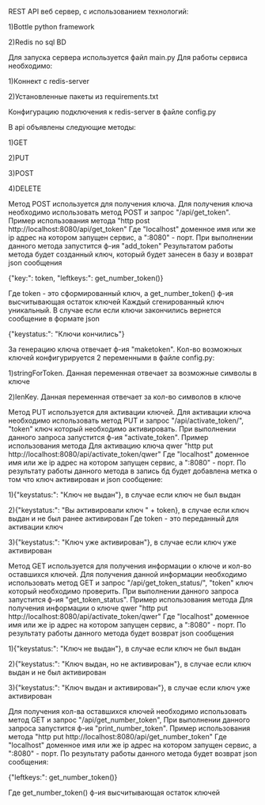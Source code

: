 REST API веб сервер, с использованием технологий:

1)Bottle python framework

2)Redis no sql BD

Для запуска сервера используется файл main.py
Для работы сервиса необходимо:

1)Коннект с redis-server

2)Установленные пакеты из requirements.txt

Конфигурацию подключения к redis-server в файле config.py

В api объявлены следующие методы:

1)GET

2)PUT

3)POST

4)DELETE

Метод POST используется для получения ключа.
Для получения ключа необходимо использовать метод POST и запрос "/api/get_token".
Пример использования метода
"http post http://localhost:8080/api/get_token"
Где "localhost" доменное имя или же ip адрес на котором запущен сервис, а ":8080" - порт.
При выполнении данного метода запустится ф-ия "add_token"
Результатом работы метода будет созданный ключ, который будет занесен в базу и возврат json сообщения

{"key:": token, "leftkeys:": get_number_token()}

Где token - это сформированный ключ, а get_number_token() ф-ия высчитывающая остаток ключей
Каждый сгенированный ключ уникальный.
В случае если если ключи закончились вернется сообщение в формате json

{"keystatus:": "Ключи кончились"}

За генерацию ключа отвечает ф-ия "maketoken".
Кол-во возможных ключей конфигурируется 2 переменными в файле config.py:

1)stringForToken. Данная переменная отвечает за возможные символы в ключе

2)lenKey. Данная переменная отвечает за кол-во символов в ключе

Метод PUT используется для активации ключей.
Для активации ключа необходимо использовать метод PUT и запрос "/api/activate_token/<token>",
"token" ключ который необходимо активировать.
При выполнении данного запроса запустится ф-ия "activate_token".
Пример использования метода
Для активацию ключа qwer
"http put http://localhost:8080/api/activate_token/qwer"
Где "localhost" доменное имя или же ip адрес на котором запущен сервис, а ":8080" - порт.
По результату работы данного метода в запись бд будет добавлена метка о том что ключ активирован и
json сообщениe:
  
1){"keystatus:": "Ключ не выдан"}, в случае если ключ не был выдан

2){"keystatus:": "Вы активировали ключ " + token}, в случае если ключ выдан и не был ранее активирован
Где token - это переданный для активации ключ

3){"keystatus:": "Ключ уже активирован"}, в случае если ключ уже активирован

Метод GET используется для получения информации о ключе и кол-во оставшихся ключей.
Для получения данной информации необходимо использовать метод GET и запрос "/api/get_token_status/<token>",
"token" ключ который необходимо проверить.
При выполнении данного запроса запустится ф-ия "get_token_status".
Пример использования метода
Для получения информации о ключе qwer
"http put http://localhost:8080/api/activate_token/qwer"
Где "localhost" доменное имя или же ip адрес на котором запущен сервис, а ":8080" - порт.
По результату работы данного метода будет возврат json сообщения
  
1){"keystatus:": "Ключ не выдан"}, в случае если ключ не был выдан

2){"keystatus:": "Ключ выдан, но не активирован"}, в случае если ключ выдан и не был активирован

3){"keystatus:": "Ключ выдан и активирован"}, в случае если ключ уже активирован


Для получения кол-ва оставшихся ключей необходимо использовать метод GET и запрос "/api/get_number_token",
При выполнении данного запроса запустится ф-ия "print_number_token".
Пример использования метода
"http put http://localhost:8080/api/get_number_token"
Где "localhost" доменное имя или же ip адрес на котором запущен сервис, а ":8080" - порт.
По результату работы данного метода будет возврат json сообщения:

{"leftkeys:": get_number_token()}

Где get_number_token() ф-ия высчитывающая остаток ключей
